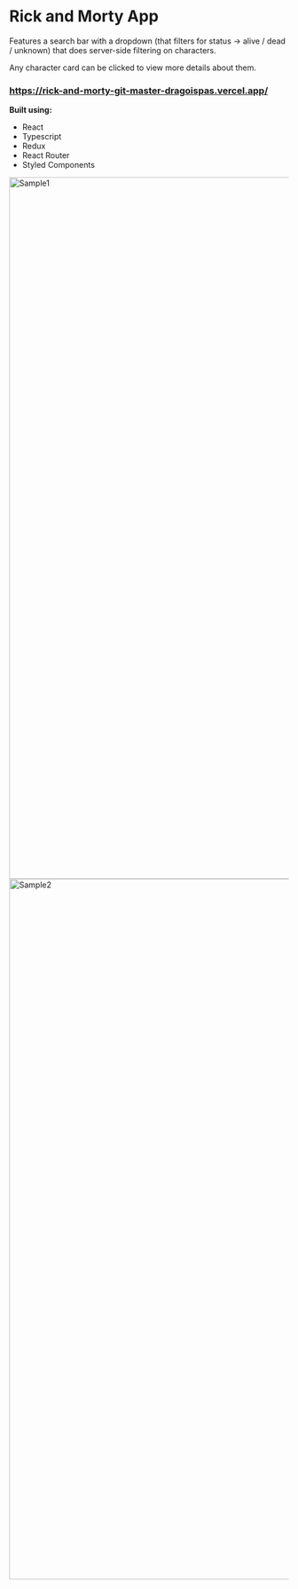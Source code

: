# Rick and Morty App

Features a search bar with a dropdown (that filters for status -> alive / dead / unknown) that does server-side filtering on characters.

Any character card can be clicked to view more details about them. 

### https://rick-and-morty-git-master-dragoispas.vercel.app/

**Built using:**
- React
- Typescript
- Redux
- React Router
- Styled Components

<img width="1264" alt="Sample1" src="https://user-images.githubusercontent.com/98217656/197987652-8c31d47f-1d77-4a6d-899a-6697d756efa0.png">
<img width="1262" alt="Sample2" src="https://user-images.githubusercontent.com/98217656/197987668-fc16a7ae-81bd-45e9-a8ff-fab0fe094a60.png">
